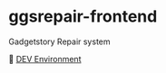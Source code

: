 # ggsrepair-frontend
Gadgetstory Repair system

🔗 <a href="http://repair-frontend-dev.gadgetstory.co.th">DEV Environment</a>
